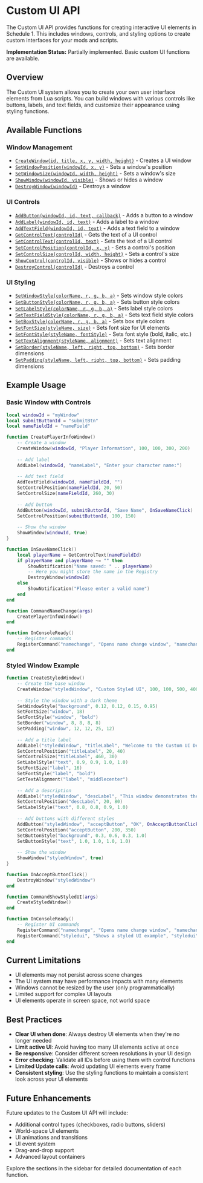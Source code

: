 # Custom UI API

The Custom UI API provides functions for creating interactive UI elements in Schedule 1. This includes windows, controls, and styling options to create custom interfaces for your mods and scripts.

<div class="custom-block warning">
  <p><strong>Implementation Status:</strong> Partially implemented. Basic custom UI functions are available.</p>
</div>

## Overview

The Custom UI system allows you to create your own user interface elements from Lua scripts. You can build windows with various controls like buttons, labels, and text fields, and customize their appearance using styling functions.

## Available Functions

### Window Management

- [`CreateWindow(id, title, x, y, width, height)`](./windows.md#createwindow) - Creates a UI window
- [`SetWindowPosition(windowId, x, y)`](./windows.md#setwindowposition) - Sets a window's position
- [`SetWindowSize(windowId, width, height)`](./windows.md#setwindowsize) - Sets a window's size
- [`ShowWindow(windowId, visible)`](./windows.md#showwindow) - Shows or hides a window
- [`DestroyWindow(windowId)`](./windows.md#destroywindow) - Destroys a window

### UI Controls

- [`AddButton(windowId, id, text, callback)`](./controls.md#addbutton) - Adds a button to a window
- [`AddLabel(windowId, id, text)`](./controls.md#addlabel) - Adds a label to a window
- [`AddTextField(windowId, id, text)`](./controls.md#addtextfield) - Adds a text field to a window
- [`GetControlText(controlId)`](./controls.md#getcontroltext) - Gets the text of a UI control
- [`SetControlText(controlId, text)`](./controls.md#setcontroltext) - Sets the text of a UI control
- [`SetControlPosition(controlId, x, y)`](./controls.md#setcontrolposition) - Sets a control's position
- [`SetControlSize(controlId, width, height)`](./controls.md#setcontrolsize) - Sets a control's size
- [`ShowControl(controlId, visible)`](./controls.md#showcontrol) - Shows or hides a control
- [`DestroyControl(controlId)`](./controls.md#destroycontrol) - Destroys a control

### UI Styling

- [`SetWindowStyle(colorName, r, g, b, a)`](./styling.md#setwindowstyle) - Sets window style colors
- [`SetButtonStyle(colorName, r, g, b, a)`](./styling.md#setbuttonstyle) - Sets button style colors
- [`SetLabelStyle(colorName, r, g, b, a)`](./styling.md#setlabelstyle) - Sets label style colors
- [`SetTextFieldStyle(colorName, r, g, b, a)`](./styling.md#settextfieldstyle) - Sets text field style colors
- [`SetBoxStyle(colorName, r, g, b, a)`](./styling.md#setboxstyle) - Sets box style colors
- [`SetFontSize(styleName, size)`](./styling.md#setfontsize) - Sets font size for UI elements
- [`SetFontStyle(styleName, fontStyle)`](./styling.md#setfontstyle) - Sets font style (bold, italic, etc.)
- [`SetTextAlignment(styleName, alignment)`](./styling.md#settextalignment) - Sets text alignment
- [`SetBorder(styleName, left, right, top, bottom)`](./styling.md#setborder) - Sets border dimensions
- [`SetPadding(styleName, left, right, top, bottom)`](./styling.md#setpadding) - Sets padding dimensions

## Example Usage

### Basic Window with Controls

```lua
local windowId = "myWindow"
local submitButtonId = "submitBtn"
local nameFieldId = "nameField"

function CreatePlayerInfoWindow()
    -- Create a window
    CreateWindow(windowId, "Player Information", 100, 100, 300, 200)
    
    -- Add label
    AddLabel(windowId, "nameLabel", "Enter your character name:")
    
    -- Add text field
    AddTextField(windowId, nameFieldId, "")
    SetControlPosition(nameFieldId, 20, 50)
    SetControlSize(nameFieldId, 260, 30)
    
    -- Add button
    AddButton(windowId, submitButtonId, "Save Name", OnSaveNameClick)
    SetControlPosition(submitButtonId, 100, 150)
    
    -- Show the window
    ShowWindow(windowId, true)
}

function OnSaveNameClick()
    local playerName = GetControlText(nameFieldId)
    if playerName and playerName ~= "" then
        ShowNotification("Name saved: " .. playerName)
        -- Here you might store the name in the Registry
        DestroyWindow(windowId)
    else
        ShowNotification("Please enter a valid name")
    end
end

function CommandNameChange(args)
    CreatePlayerInfoWindow()
end

function OnConsoleReady()
    -- Register commands
    RegisterCommand("namechange", "Opens name change window", "namechange", CommandNameChange)
end
```

### Styled Window Example

```lua
function CreateStyledWindow()
    -- Create the base window
    CreateWindow("styledWindow", "Custom Styled UI", 100, 100, 500, 400)
    
    -- Style the window with a dark theme
    SetWindowStyle("background", 0.12, 0.12, 0.15, 0.95)
    SetFontSize("window", 18)
    SetFontStyle("window", "bold")
    SetBorder("window", 8, 8, 8, 8)
    SetPadding("window", 12, 12, 25, 12)
    
    -- Add a title label
    AddLabel("styledWindow", "titleLabel", "Welcome to the Custom UI Demo")
    SetControlPosition("titleLabel", 20, 40)
    SetControlSize("titleLabel", 460, 30)
    SetLabelStyle("text", 0.9, 0.9, 1.0, 1.0)
    SetFontSize("label", 16)
    SetFontStyle("label", "bold")
    SetTextAlignment("label", "middlecenter")
    
    -- Add a description
    AddLabel("styledWindow", "descLabel", "This window demonstrates the styling capabilities of the UI system.")
    SetControlPosition("descLabel", 20, 80)
    SetLabelStyle("text", 0.8, 0.8, 0.9, 1.0)
    
    -- Add buttons with different styles
    AddButton("styledWindow", "acceptButton", "OK", OnAcceptButtonClick)
    SetControlPosition("acceptButton", 200, 350)
    SetButtonStyle("background", 0.3, 0.6, 0.3, 1.0)
    SetButtonStyle("text", 1.0, 1.0, 1.0, 1.0)
    
    -- Show the window
    ShowWindow("styledWindow", true)
}

function OnAcceptButtonClick()
    DestroyWindow("styledWindow")
end

function CommandShowStyledUI(args)
    CreateStyledWindow()
end

function OnConsoleReady()
    -- Register UI commands
    RegisterCommand("namechange", "Opens name change window", "namechange", CommandNameChange)
    RegisterCommand("styledui", "Shows a styled UI example", "styledui", CommandShowStyledUI)
end
```

## Current Limitations

- UI elements may not persist across scene changes
- The UI system may have performance impacts with many elements
- Windows cannot be resized by the user (only programmatically)
- Limited support for complex UI layouts
- UI elements operate in screen space, not world space

## Best Practices

- **Clear UI when done**: Always destroy UI elements when they're no longer needed
- **Limit active UI**: Avoid having too many UI elements active at once
- **Be responsive**: Consider different screen resolutions in your UI design
- **Error checking**: Validate all IDs before using them with control functions
- **Limited Update calls**: Avoid updating UI elements every frame
- **Consistent styling**: Use the styling functions to maintain a consistent look across your UI elements

## Future Enhancements

Future updates to the Custom UI API will include:

- Additional control types (checkboxes, radio buttons, sliders)
- World-space UI elements
- UI animations and transitions
- UI event system
- Drag-and-drop support
- Advanced layout containers

Explore the sections in the sidebar for detailed documentation of each function.
